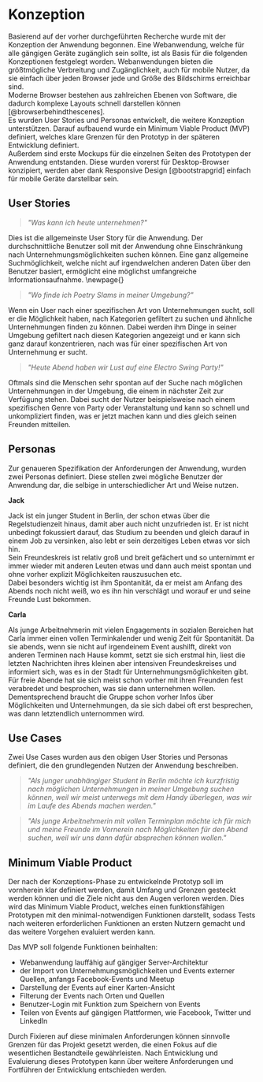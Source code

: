 # Konzeption

Basierend auf der vorher durchgeführten Recherche wurde mit der Konzeption der Anwendung begonnen. Eine Webanwendung, welche für alle gängigen Geräte zugänglich sein sollte, ist als Basis für die folgenden Konzeptionen festgelegt worden. Webanwendungen bieten die größtmögliche Verbreitung und Zugänglichkeit, auch für mobile Nutzer, da sie einfach über jeden Browser jede und Größe des Bildschirms erreichbar sind.  
Moderne Browser bestehen aus zahlreichen Ebenen von Software, die dadurch komplexe Layouts schnell darstellen können [@browserbehindthescenes].  
Es wurden User Stories und Personas entwickelt, die weitere Konzeption unterstützen. Darauf aufbauend wurde ein Minimum Viable Product (MVP) definiert, welches klare Grenzen für den Prototyp in der späteren Entwicklung definiert.  
Außerdem sind erste Mockups für die einzelnen Seiten des Prototypen der Anwendung entstanden. Diese wurden vorerst für Desktop-Browser konzipiert, werden aber dank Responsive Design [@bootstrapgrid] einfach für mobile Geräte darstellbar sein.

## User Stories

> *"Was kann ich heute unternehmen?"*

Dies ist die allgemeinste User Story für die Anwendung.
Der durchschnittliche Benutzer soll mit der Anwendung ohne Einschränkung nach Unternehmungsmöglichkeiten suchen können.
Eine ganz allgemeine Suchmöglichkeit, welche nicht auf irgendwelchen anderen Daten über den Benutzer basiert, ermöglicht eine möglichst umfangreiche Informationsaufnahme.
\newpage{}

> *"Wo finde ich Poetry Slams in meiner Umgebung?"*

Wenn ein User nach einer spezifischen Art von Unternehmungen sucht, soll er die Möglichkeit haben, nach Kategorien gefiltert zu suchen und ähnliche Unternehmungen finden zu können.
Dabei werden ihm Dinge in seiner Umgebung gefiltert nach diesen Kategorien angezeigt und er kann sich ganz darauf konzentrieren, nach was für einer spezifischen Art von Unternehmung er sucht.

> *"Heute Abend haben wir Lust auf eine Electro Swing Party!"*

Oftmals sind die Menschen sehr spontan auf der Suche nach möglichen Unternehmungen in der Umgebung, die einem in nächster Zeit zur Verfügung stehen. Dabei sucht der Nutzer beispielsweise nach einem spezifischen Genre von Party oder Veranstaltung und kann so schnell und unkompliziert finden, was er jetzt machen kann und dies gleich seinen Freunden mitteilen.

## Personas

Zur genaueren Spezifikation der Anforderungen der Anwendung, wurden zwei Personas definiert. Diese stellen zwei mögliche Benutzer der Anwendung dar, die selbige in unterschiedlicher Art und Weise nutzen.

**Jack**

Jack ist ein junger Student in Berlin, der schon etwas über die Regelstudienzeit hinaus, damit aber auch nicht unzufrieden ist. 
Er ist nicht unbedingt fokussiert darauf, das Studium zu beenden und gleich darauf in einem Job zu versinken, also lebt er sein derzeitiges Leben etwas vor sich hin.  
Sein Freundeskreis ist relativ groß und breit gefächert und so unternimmt er immer wieder mit anderen Leuten etwas und dann auch meist spontan und ohne vorher explizit Möglichkeiten rauszusuchen etc.  
Dabei besonders wichtig ist ihm Spontanität, da er meist am Anfang des Abends noch nicht weiß, wo es ihn hin verschlägt und worauf er und seine Freunde Lust bekommen.

**Carla**

Als junge Arbeitnehmerin mit vielen Engagements in sozialen Bereichen hat Carla immer einen vollen Terminkalender und wenig Zeit für Spontanität. Da sie abends, wenn sie nicht auf irgendeinem Event aushilft, direkt von anderen Terminen nach Hause kommt, setzt sie sich erstmal hin, liest die letzten Nachrichten ihres kleinen aber intensiven Freundeskreises und informiert sich, was es in der Stadt für Unternehmungsmöglichkeiten gibt.  
Für freie Abende hat sie sich meist schon vorher mit ihren Freunden fest verabredet und besprochen, was sie dann unternehmen wollen. Dementsprechend braucht die Gruppe schon vorher Infos über Möglichkeiten und Unternehmungen, da sie sich dabei oft erst besprechen, was dann letztendlich unternommen wird.

## Use Cases

Zwei Use Cases wurden aus den obigen User Stories und Personas definiert, die den grundlegenden Nutzen der Anwendung beschreiben.

> *"Als junger unabhängiger Student in Berlin möchte ich kurzfristig nach möglichen Unternehmungen in meiner Umgebung suchen können, weil wir meist unterwegs mit dem Handy überlegen, was wir im Laufe des Abends machen werden."*

> *"Als junge Arbeitnehmerin mit vollen Terminplan möchte ich für mich und meine Freunde im Vornerein nach Möglichkeiten für den Abend suchen, weil wir uns dann dafür absprechen können wollen."*

## Minimum Viable Product

Der nach der Konzeptions-Phase zu entwickelnde Prototyp soll im vornherein klar definiert werden, damit Umfang und Grenzen gesteckt werden können und die Ziele nicht aus den Augen verloren werden. Dies wird das Minimum Viable Product, welches einen funktionsfähigen Prototypen mit den minimal-notwendigen Funktionen darstellt, sodass Tests nach weiteren erforderlichen Funktionen an ersten Nutzern gemacht und das weitere Vorgehen evaluiert werden kann.

Das MVP soll folgende Funktionen beinhalten:

- Webanwendung lauffähig auf gängiger Server-Architektur
- der Import von Unternehmungsmöglichkeiten und Events externer Quellen, anfangs Facebook-Events und Meetup
- Darstellung der Events auf einer Karten-Ansicht
- Filterung der Events nach Orten und Quellen
- Benutzer-Login mit Funktion zum Speichern von Events
- Teilen von Events auf gängigen Plattformen, wie Facebook, Twitter und LinkedIn

Durch Fixieren auf diese minimalen Anforderungen können sinnvolle Grenzen für das Projekt gesetzt werden, die einen Fokus auf die wesentlichen Bestandteile gewährleisten. Nach Entwicklung und Evaluierung dieses Prototypen kann über weitere Anforderungen und Fortführen der Entwicklung entschieden werden.
